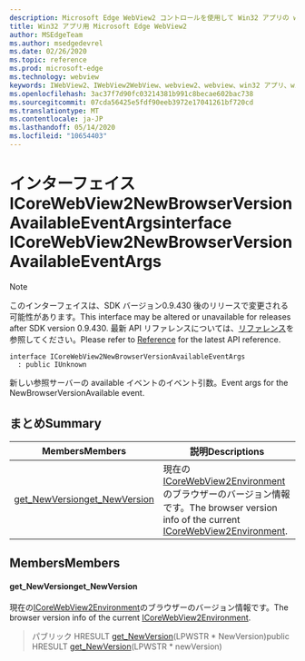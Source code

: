 ```yaml
---
description: Microsoft Edge WebView2 コントロールを使用して Win32 アプリの web コンテンツをホストする
title: Win32 アプリ用 Microsoft Edge WebView2
author: MSEdgeTeam
ms.author: msedgedevrel
ms.date: 02/26/2020
ms.topic: reference
ms.prod: microsoft-edge
ms.technology: webview
keywords: IWebView2、IWebView2WebView、webview2、webview、win32 アプリ、win32、edge、ICoreWebView2、ICoreWebView2Host、browser control、edge html
ms.openlocfilehash: 3ac37f7d90fc03214381b991c8becae602bac738
ms.sourcegitcommit: 07cda56425e5fdf90eeb3972e17041261bf720cd
ms.translationtype: MT
ms.contentlocale: ja-JP
ms.lasthandoff: 05/14/2020
ms.locfileid: "10654403"
---
```

# <span data-ttu-id="5d93f-104">インターフェイス ICoreWebView2NewBrowserVersionAvailableEventArgs</span><span class="sxs-lookup"><span data-stu-id="5d93f-104">interface ICoreWebView2NewBrowserVersionAvailableEventArgs</span></span> 

> [!NOTE]
> <span data-ttu-id="5d93f-105">このインターフェイスは、SDK バージョン0.9.430 後のリリースで変更される可能性があります。</span><span class="sxs-lookup"><span data-stu-id="5d93f-105">This interface may be altered or unavailable for releases after SDK version 0.9.430.</span></span> <span data-ttu-id="5d93f-106">最新 API リファレンスについては、[リファレンス](../../../webview2-api-reference.md)を参照してください。</span><span class="sxs-lookup"><span data-stu-id="5d93f-106">Please refer to [Reference](../../../webview2-api-reference.md) for the latest API reference.</span></span>

```
interface ICoreWebView2NewBrowserVersionAvailableEventArgs
  : public IUnknown
```

<span data-ttu-id="5d93f-107">新しい参照サーバーの available イベントのイベント引数。</span><span class="sxs-lookup"><span data-stu-id="5d93f-107">Event args for the NewBrowserVersionAvailable event.</span></span>

## <span data-ttu-id="5d93f-108">まとめ</span><span class="sxs-lookup"><span data-stu-id="5d93f-108">Summary</span></span>

 <span data-ttu-id="5d93f-109">Members</span><span class="sxs-lookup"><span data-stu-id="5d93f-109">Members</span></span>                        | <span data-ttu-id="5d93f-110">説明</span><span class="sxs-lookup"><span data-stu-id="5d93f-110">Descriptions</span></span>
--------------------------------|---------------------------------------------
[<span data-ttu-id="5d93f-111">get_NewVersion</span><span class="sxs-lookup"><span data-stu-id="5d93f-111">get_NewVersion</span></span>](#get_newversion) | <span data-ttu-id="5d93f-112">現在の[ICoreWebView2Environment](ICoreWebView2Environment.md)のブラウザーのバージョン情報です。</span><span class="sxs-lookup"><span data-stu-id="5d93f-112">The browser version info of the current [ICoreWebView2Environment](ICoreWebView2Environment.md).</span></span>

## <span data-ttu-id="5d93f-113">Members</span><span class="sxs-lookup"><span data-stu-id="5d93f-113">Members</span></span>

#### <span data-ttu-id="5d93f-114">get_NewVersion</span><span class="sxs-lookup"><span data-stu-id="5d93f-114">get_NewVersion</span></span> 

<span data-ttu-id="5d93f-115">現在の[ICoreWebView2Environment](ICoreWebView2Environment.md)のブラウザーのバージョン情報です。</span><span class="sxs-lookup"><span data-stu-id="5d93f-115">The browser version info of the current [ICoreWebView2Environment](ICoreWebView2Environment.md).</span></span>

> <span data-ttu-id="5d93f-116">パブリック HRESULT [get_NewVersion](#get_newversion)(LPWSTR \* NewVersion)</span><span class="sxs-lookup"><span data-stu-id="5d93f-116">public HRESULT [get_NewVersion](#get_newversion)(LPWSTR \* newVersion)</span></span>

